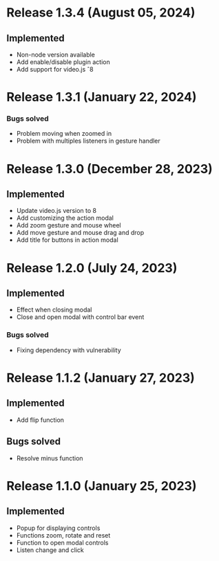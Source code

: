 # Release 1.3.4 (August 05, 2024)

## Implemented
- Non-node version available
- Add enable/disable plugin action
- Add support for video.js ˆ8

# Release 1.3.1 (January 22, 2024)

### Bugs solved
- Problem moving when zoomed in
- Problem with multiples listeners in gesture handler

# Release 1.3.0 (December 28, 2023)

## Implemented
- Update video.js version to 8
- Add customizing the action modal
- Add zoom gesture and mouse wheel
- Add move gesture and mouse drag and drop
- Add title for buttons in action modal

# Release 1.2.0 (July 24, 2023)

## Implemented
- Effect when closing modal
- Close and open modal with control bar event

### Bugs solved
- Fixing dependency with vulnerability

# Release 1.1.2 (January 27, 2023)

## Implemented
- Add flip function

## Bugs solved
- Resolve minus function

# Release 1.1.0 (January 25, 2023)

## Implemented
- Popup for displaying controls
- Functions zoom, rotate and reset
- Function to open modal controls
- Listen change and click
